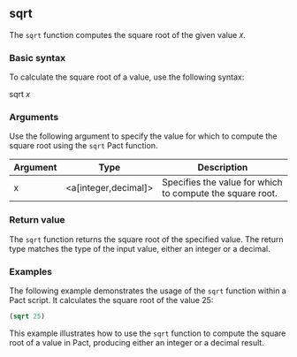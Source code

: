 ## sqrt
The `sqrt` function computes the square root of the given value *`X`*.

### Basic syntax

To calculate the square root of a value, use the following syntax:

sqrt *x*

### Arguments

Use the following argument to specify the value for which to compute the square root using the `sqrt` Pact function.

| Argument | Type | Description |
| --- | --- | --- |
| x | \<a[integer,decimal]> | Specifies the value for which to compute the square root. |

### Return value

The `sqrt` function returns the square root of the specified value. The return type matches the type of the input value, either an integer or a decimal.

### Examples

The following example demonstrates the usage of the `sqrt` function within a Pact script. It calculates the square root of the value 25:

```lisp
(sqrt 25)
```

This example illustrates how to use the `sqrt` function to compute the square root of a value in Pact, producing either an integer or a decimal result.
